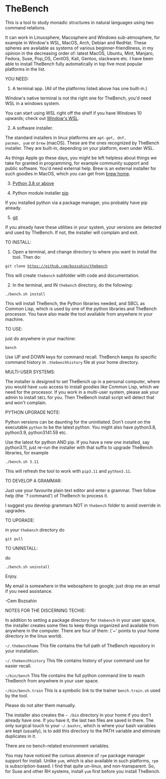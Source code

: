 # TheBench
This is a tool to study monadic structures in natural languages using two command relations.

It can work in Linuxsphere, Macosphere and Windows sub-atmosphere, for example in Window's WSL, MacOS, Arch, Debian and RedHat. These spheres are available as systems of various beginner-friendliness, in my opinion in the decreasing order of: latest MacOS, Ubuntu, Mint, Manjaro, Fedora, Suse, Pop_OS, CentOS, Kali, Gentoo, slackware etc. I have been able to install TheBench fully automatically in top five most popular platforms in the list.

YOU NEED:

1. A terminal app. (All of the platforms listed above has one built-in.)  

Window's native terminal is not the right one for TheBench, you'd need WSL in a windows system.

You can start using WSL right off the shelf if you have Windows 10 upwards; check out <a href="https://learn.microsoft.com/en-us/windows/wsl/install">Window's WSL</a>. 

2. A software installer.  

The standard installers
in linux platforms are <code>apt-get, dnf, pacman, yum</code> or <code>brew</code> (macOS). These are the ones recognized by TheBench installer. They are built-in, depending on your platform, even under WSL.

As things Apple go these days, you might be left helpless about things we take for granted
in programming, for example community support and public software. You'd need external help. Brew is an external installer for such goodies in MacOS, which you can get from <a href="https://brew.sh/">brew home</a>.


3. <a href="https://www.python.org/">Python 3.8  or above</a>

4. Python module installer <a href="https://pypi.org/project/pip/">pip</a>

If you installed python via a package manager, you probably have pip already.

5. <a href="https://git-scm.com/downloads">git</a> 

If you already have these utilities in your system, your versions are detected and used by TheBench. 
If not, the installer will complain and exit.

TO INSTALL: 

1.  Open a terminal, and change directory to where you want to install the tool. Then do:

   <code>git clone https://github.com/bozsahin/thebench</code>

   This will create <code>thebench</code> subfolder with code and documentation.

2.  In the terminal, and IN <code>thebench</code> directory, do  the following:

   <code>./bench.sh install</code>

This will install TheBench, the Python libraries needed, and SBCL as Common Lisp, which is used by one of the python libraries and TheBench processor. You have also made the tool available from anywhere in your machine.

TO USE: 

just do anywhere in your machine:

<code>bench</code>

Use UP and DOWN keys for command recall. TheBench keeps its specific command history in <code>.thebenchhistory</code>
file at your home directory.

MULTI-USER SYSTEMS:

The installer is designed to set TheBench up in a personal computer, where you would have
<code>sudo</code> access to install goodies like Common Lisp, which we need for
the processor. If you work in a multi-user system, please ask your admin to install <code>SBCL</code> for you.
Then TheBench install script will detect that and won't complain.

PYTHON UPGRADE NOTE:

Python versions can be daunting for the uninitiated. Don't count on the executable <code>python</code> to be the latest python. You might also have python3.8, python3.9, python3141.59 etc. 

Use the latest for python AND pip. If you have a new one installed, say python3.11,
just re-run the installer with that suffix to upgrade TheBench libraries, for example

<code>./bench.sh 3.11</code>

This will refresh the tool to work with  <code>pip3.11</code> and <code>python3.11</code>.

TO DEVELOP A GRAMMAR:

Just use your favourite plain text editor and enter a grammar. Then follow help (the `? command') of TheBench to process it.

I suggest you develop grammars NOT in <code>thebench</code> folder to avoid override in upgrades.

TO UPGRADE:

in your <code>thebench</code> directory do

   <code>git pull</code>

TO UNINSTALL:

do

   <code>./bench.sh uninstall</code>

Enjoy. 

My email is somewhere in the webosphere to google; just drop me an email if you need assistance.

-Cem Bozsahin

NOTES FOR THE DISCERNING TECHIE:

In addition to setting a package directory for <code>thebench</code> in your user space, the installer
creates some files to keep things organized and available from
anywhere in the computer. There are four of them: (`~' points to your home directory in the linux world).

<code>~/.thebenchhome</code> This file contains the full path of TheBench repository in your installation.

<code>~/.thebenchhistory</code> This file contains history of your command use for easier recall.

<code>~/bin/bench</code> This file contains the full python command line to reach TheBench from anywhere
in your user space.

<code>~/bin/bench.train</code> This is a  symbolic link to the trainer <code>bench.train.sh</code> used by the 
tool.

Please do not alter them manually.

The installer also creates the <code>~ /bin</code> directory in your home if you don't already have one.
If you have it, the last two files are saved in there.
The only surgical touch to your <code>~/.bashrc</code>, which is where your bash variables
are kept (usually), is to add this directory to the PATH variable and eliminate duplicates in it.

There are no bench-related environment variables.

You may have noticed the curious absence of <code>rpm</code> package manager support for install. Unlike <code>yum</code>, which
is also available in such platforms, <code>rpm</code> is subscription-based. I find that quite un-linux, and non-transparent.
So, for Suse and other RH systems, install <code>yum</code> first before you install TheBench.



